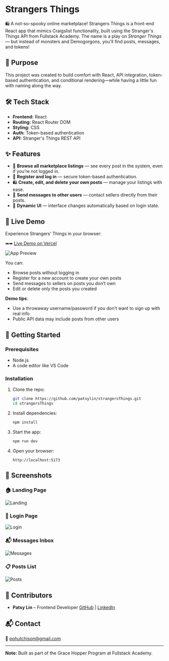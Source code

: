 # Strangers Things

🛍️ A not-so-spooky online marketplace!
Strangers Things is a front-end React app that mimics Craigslist functionality, built using the Stranger's Things API from Fullstack Academy. The name is a play on _Stranger Things_ — but instead of monsters and Demogorgons, you'll find posts, messages, and tokens!

## 🌟 Purpose

This project was created to build comfort with React, API integration, token-based authentication, and conditional rendering—while having a little fun with naming along the way.

## 🛠️ Tech Stack

- **Frontend:** React
- **Routing:** React Router DOM
- **Styling:** CSS
- **Auth:** Token-based authentication
- **API:** Stranger's Things REST API

## ✨ Features

- 📝 **Browse all marketplace listings** — see every post in the system, even if you’re not logged in.
- 🔐 **Register and log in** — secure token-based authentication.
- 🛍️ **Create, edit, and delete your own posts** — manage your listings with ease.
- 💬 **Send messages to other users** — contact sellers directly from their posts.
- 🚦 **Dynamic UI** — interface changes automatically based on login state.

## 🚀 Live Demo

Experience Strangers’ Things in your browser:

➡➡ [Live Demo on Vercel](https://strangers-things-delta.vercel.app/)

![App Preview](screenshots/posts.png)

You can:

- Browse posts without logging in
- Register for a new account to create your own posts
- Send messages to sellers on posts you don’t own
- Edit or delete only the posts you created

**Demo tips**:

- Use a throwaway username/password if you don’t want to sign up with real info
- Public API data may include posts from other users

## 🚀 Getting Started

### Prerequisites

- Node.js
- A code editor like VS Code

### Installation

1. Clone the repo:

   ```bash
   git clone https://github.com/patsylin/strangersThings.git
   cd strangersThings

   ```

2. Install dependencies:

   ```bash
   npm install
   ```

3. Start the app:

   ```bash
   npm run dev
   ```

4. Open your browser:
   ```
   http://localhost:5173
   ```

## 📸 Screenshots

### 🏠 Landing Page

![Landing](screenshots/landing.png)

### 🔐 Login Page

![Login](screenshots/login.png)

### 📬 Messages Inbox

![Messages](screenshots/messages.png)

### 📋 Posts List

![Posts](screenshots/posts.png)

## 🤝 Contributors

- **Patsy Lin** – Frontend Developer
  [GitHub](https://github.com/patsylin) | [LinkedIn](https://linkedin.com/in/patsy-lin)

## 📬 Contact

📧 pohutchison@gmail.com

---

**Note:** Built as part of the Grace Hopper Program at Fullstack Academy.
